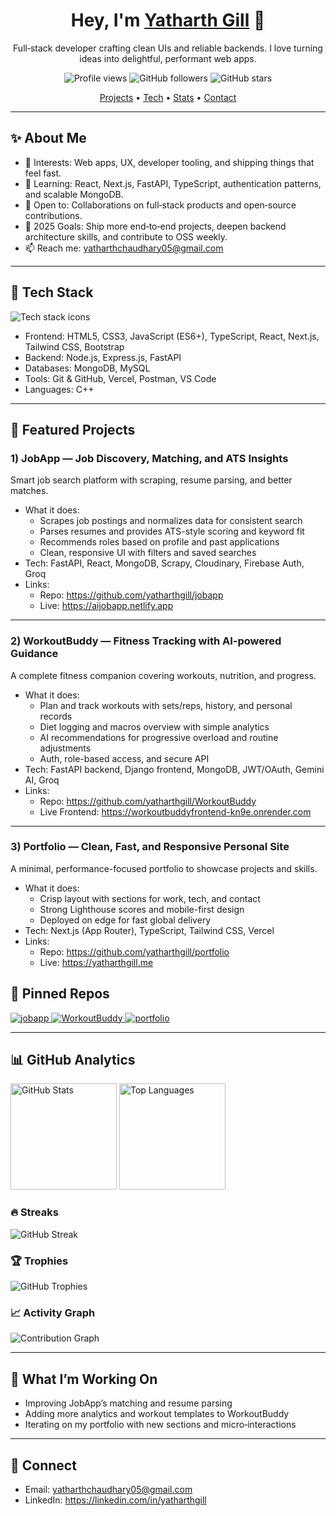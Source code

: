 <!--
Tip: This is your Profile README. It shows on your GitHub profile if the repo is named exactly your-username (here: yatharthgill) and this README.md is at the root.
-->

<h1 align="center">Hey, I'm <a href="https://github.com/yatharthgill">Yatharth Gill</a> 👋</h1>
<p align="center">Full‑stack developer crafting clean UIs and reliable backends. I love turning ideas into delightful, performant web apps.</p>

<p align="center">
  <img src="https://komarev.com/ghpvc/?username=yatharthgill&label=Profile%20views&color=0e75b6&style=flat" alt="Profile views" />
  <img src="https://img.shields.io/github/followers/yatharthgill?label=Followers&style=flat" alt="GitHub followers" />
  <img src="https://img.shields.io/github/stars/yatharthgill?affiliations=OWNER%2CCOLLABORATOR&style=flat" alt="GitHub stars" />
</p>

<p align="center">
  <a href="#-featured-projects">Projects</a> •
  <a href="#-tech-stack">Tech</a> •
  <a href="#-github-analytics">Stats</a> •
  <a href="#-connect">Contact</a>
</p>

---

## ✨ About Me
- 👀 Interests: Web apps, UX, developer tooling, and shipping things that feel fast.
- 🌱 Learning: React, Next.js, FastAPI, TypeScript, authentication patterns, and scalable MongoDB.
- 💬 Open to: Collaborations on full‑stack products and open‑source contributions.
- 🎯 2025 Goals: Ship more end‑to‑end projects, deepen backend architecture skills, and contribute to OSS weekly.
- 📫 Reach me: yatharthchaudhary05@gmail.com

---

## 🧰 Tech Stack
<p>
  <img src="https://skillicons.dev/icons?i=html,css,js,ts,react,next,tailwind,bootstrap,nodejs,express,fastapi,mongodb,mysql,git,vercel,postman,cpp,python" alt="Tech stack icons">
</p>

- Frontend: HTML5, CSS3, JavaScript (ES6+), TypeScript, React, Next.js, Tailwind CSS, Bootstrap
- Backend: Node.js, Express.js, FastAPI
- Databases: MongoDB, MySQL
- Tools: Git & GitHub, Vercel, Postman, VS Code
- Languages: C++

---

## 🧩 Featured Projects

### 1) JobApp — Job Discovery, Matching, and ATS Insights
Smart job search platform with scraping, resume parsing, and better matches.
- What it does:
  - Scrapes job postings and normalizes data for consistent search
  - Parses resumes and provides ATS-style scoring and keyword fit
  - Recommends roles based on profile and past applications
  - Clean, responsive UI with filters and saved searches
- Tech: FastAPI, React, MongoDB, Scrapy, Cloudinary, Firebase Auth, Groq
- Links:
  - Repo: https://github.com/yatharthgill/jobapp  
  - Live: https://aijobapp.netlify.app

<hr/>

### 2) WorkoutBuddy — Fitness Tracking with AI-powered Guidance
A complete fitness companion covering workouts, nutrition, and progress.
- What it does:
  - Plan and track workouts with sets/reps, history, and personal records
  - Diet logging and macros overview with simple analytics
  - AI recommendations for progressive overload and routine adjustments
  - Auth, role-based access, and secure API
- Tech: FastAPI backend, Django frontend, MongoDB, JWT/OAuth, Gemini AI, Groq
- Links:
  - Repo: https://github.com/yatharthgill/WorkoutBuddy  
  - Live Frontend: https://workoutbuddyfrontend-kn9e.onrender.com

<hr/>

### 3) Portfolio — Clean, Fast, and Responsive Personal Site
A minimal, performance-focused portfolio to showcase projects and skills.
- What it does:
  - Crisp layout with sections for work, tech, and contact
  - Strong Lighthouse scores and mobile-first design
  - Deployed on edge for fast global delivery
- Tech: Next.js (App Router), TypeScript, Tailwind CSS, Vercel
- Links:
  - Repo: https://github.com/yatharthgill/portfolio
  - Live: https://yatharthgill.me  


## 🔎 Pinned Repos
<p align="left">
  <a href="https://github.com/yatharthgill/jobapp">
    <img src="https://github-readme-stats.vercel.app/api/pin/?username=yatharthgill&repo=jobapp&theme=radical&hide_border=true" alt="jobapp" />
  </a>
  <a href="https://github.com/yatharthgill/WorkoutBuddy">
    <img src="https://github-readme-stats.vercel.app/api/pin/?username=yatharthgill&repo=WorkoutBuddy&theme=radical&hide_border=true" alt="WorkoutBuddy" />
  </a>
  <a href="https://github.com/yatharthgill/portfolio">
    <img src="https://github-readme-stats.vercel.app/api/pin/?username=yatharthgill&repo=portfolio&theme=radical&hide_border=true" alt="portfolio" />
  </a>
</p>

---

## 📊 GitHub Analytics

<p align="left">
  <img height="170" src="https://github-readme-stats.vercel.app/api?username=yatharthgill&show_icons=true&theme=radical&rank_icon=github&hide_border=true" alt="GitHub Stats" />
  <img height="170" src="https://github-readme-stats.vercel.app/api/top-langs/?username=yatharthgill&layout=compact&langs_count=8&theme=radical&hide_border=true" alt="Top Languages" />
</p>

### 🔥 Streaks
<p align="left">
  <img src="https://streak-stats.demolab.com?user=yatharthgill&theme=radical&hide_border=true" alt="GitHub Streak" />
</p>

### 🏆 Trophies
<p align="left">
  <img src="https://github-profile-trophy.vercel.app/?username=yatharthgill&theme=radical&no-bg=true&no-frame=true&row=1&column=7" alt="GitHub Trophies" />
</p>

### 📈 Activity Graph
<p align="left">
  <img src="https://github-readme-activity-graph.vercel.app/graph?username=yatharthgill&theme=react-dark&hide_border=true" alt="Contribution Graph" />
</p>

---

## 🚀 What I’m Working On
- Improving JobApp’s matching and resume parsing
- Adding more analytics and workout templates to WorkoutBuddy
- Iterating on my portfolio with new sections and micro‑interactions

---

## 🤝 Connect
- Email: yatharthchaudhary05@gmail.com
- LinkedIn: https://linkedin.com/in/yatharthgill

<!--
Notes:
- The stats, streak, trophies, and activity graph images come from public services that may rate-limit. If an image doesn't load, refresh later.
- You can swap &theme=radical with other themes (dark, merko, tokyonight, etc).
- Keep this repo named exactly 'yatharthgill' to show this README on your profile.
-->
